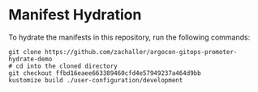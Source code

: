 # Manifest Hydration

To hydrate the manifests in this repository, run the following commands:

```shell
git clone https://github.com/zachaller/argocon-gitops-promoter-hydrate-demo
# cd into the cloned directory
git checkout ffbd16eaee663389460cfd4e57949237a464d9bb
kustomize build ./user-configuration/development
```
